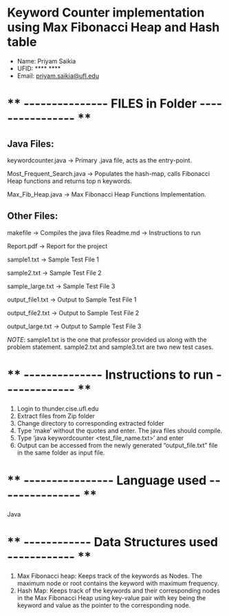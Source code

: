 # Keyword Counter implementation using Max Fibonacci Heap and Hash table

* Name: Priyam Saikia
* UFID: **** ****
* Email: priyam.saikia@ufl.edu

# ** ---------------  FILES in Folder ---------------- **

## Java Files:

keywordcounter.java       -> Primary .java file, acts as the entry-point. 

Most_Frequent_Search.java -> Populates the hash-map, calls Fibonacci Heap functions and returns top n keywords.

Max_Fib_Heap.java         -> Max Fibonacci Heap Functions Implementation.

## Other Files:

makefile    -> Compiles the java files Readme.md -> Instructions to run

Report.pdf  -> Report for the project

sample1.txt -> Sample Test File 1

sample2.txt -> Sample Test File 2

sample_large.txt -> Sample Test File 3

output_file1.txt -> Output to Sample Test File 1

output_file2.txt -> Output to Sample Test File 2

output_large.txt -> Output to Sample Test File 3

*NOTE*: sample1.txt is the one that professor provided us along with the problem
statement. sample2.txt and sample3.txt are two new test cases.

# ** --------------  Instructions to run -------------  **
1. Login to thunder.cise.ufl.edu 
2. Extract files from Zip folder
3. Change directory to corresponding extracted folder 
4. Type ‘make’ without the quotes and enter. The java files should compile. 
5. Type ‘java keywordcounter <test_file_name.txt>’ and enter 
6. Output can be accessed from the newly generated “output_file.txt” file in 
   the same folder as input file.

# ** ----------------  Language used ---------------  **
Java

# ** ------------  Data Structures used ------------  **
1. Max Fibonacci heap: Keeps track of the keywords as Nodes. The maximum node or root contains the keyword with maximum frequency.
2. Hash Map: Keeps track of the keywords and their corresponding nodes in the Max Fibonacci Heap using key-value pair with key being the keyword and value as the pointer to the corresponding node.
